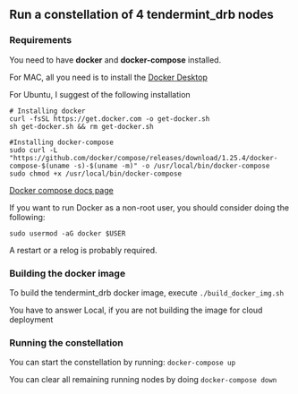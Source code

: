 ## Run a constellation of 4 tendermint_drb nodes

### Requirements

You need to have **docker** and **docker-compose** installed.

For MAC, all you need is to install the [Docker Desktop](https://hub.docker.com/editions/community/docker-ce-desktop-mac)

For Ubuntu, I suggest of the following installation

```
# Installing docker
curl -fsSL https://get.docker.com -o get-docker.sh
sh get-docker.sh && rm get-docker.sh

#Installing docker-compose
sudo curl -L "https://github.com/docker/compose/releases/download/1.25.4/docker-compose-$(uname -s)-$(uname -m)" -o /usr/local/bin/docker-compose
sudo chmod +x /usr/local/bin/docker-compose
```

[Docker compose docs page](https://docs.docker.com/compose/install/)

If you want to run Docker as a non-root user, you should consider doing the following:

```
sudo usermod -aG docker $USER
```

A restart or a relog is probably required.

### Building the docker image

To build the tendermint_drb docker image, execute `./build_docker_img.sh`

You have to answer Local, if you are not building the image for cloud deployment

### Running the constellation

You can start the constellation by running: `docker-compose up`

You can clear all remaining running nodes by doing `docker-compose down`